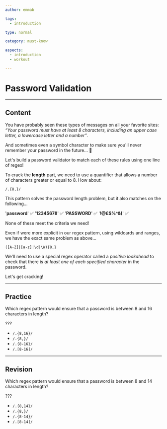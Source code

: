 ```yaml
---
author: emmab

tags:
  - introduction

type: normal

category: must-know

aspects:
  - introduction
  - workout

---
```


# Password Validation

---
## Content

You have probably seen these types of messages on all your favorite sites: *“Your password must have at least 8 characters, including an upper case letter, a lowercase letter and a number”*. 

And sometimes even a symbol character to make sure you'll never remember your password in the future... 🤔

Let's build a password validator to match each of these rules using one line of regex!

To crack the **length** part, we need to use a quantifier that allows a number of characters greater or equal to 8. How about:

`/.{8,}/`

This pattern solves the password length problem, but it also matches on the following...

'**password**' ✅
'**12345678**' ✅
'**PASSWORD**' ✅
'**!@£$%^&)**' ✅

None of these meet the criteria we need!

Even if were more explicit in our regex pattern, using wildcards and ranges, we have the exact same problem as above...

`([A-Z]|[a-z]|\d|\W){8,}`

We'll need to use a special regex operator called a *positive lookahead* to check that there is *at least one of each specified character* in the password. 

Let's get cracking!


---
## Practice

Which regex pattern would ensure that a password is between 8 and 16 characters in length?

???

* `/.{8,16}/`
* `/.{8,}/`
* `/.{8-16}/`
* `/.[8-16]/`

---
## Revision

Which regex pattern would ensure that a password is between 8 and 14 characters in length?

???

* `/.{8,14}/`
* `/.{8,}/`
* `/.{8-14}/`
* `/.[8-14]/`
